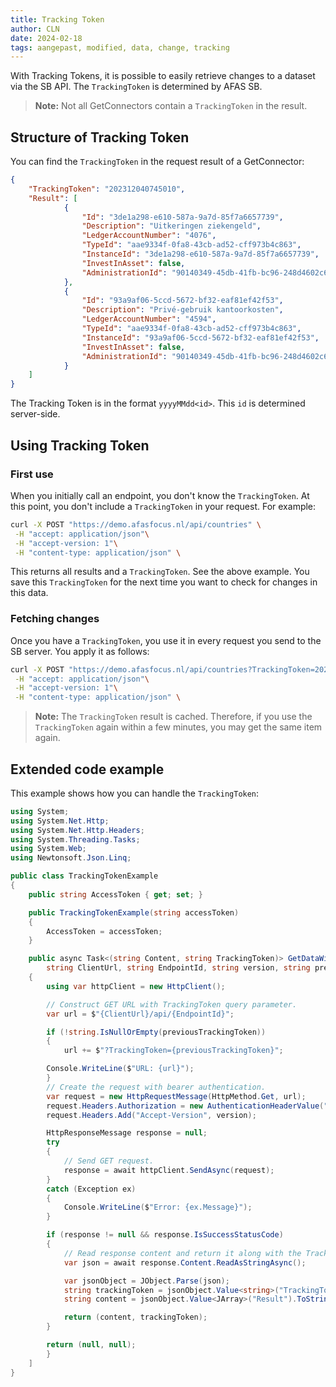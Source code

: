 ```yaml
---
title: Tracking Token
author: CLN
date: 2024-02-18
tags: aangepast, modified, data, change, tracking
---
```

With Tracking Tokens, it is possible to easily retrieve changes to a dataset via the SB API. The `TrackingToken` is determined by AFAS SB.

> **Note:** Not all GetConnectors contain a `TrackingToken` in the result.

## Structure of Tracking Token

You can find the `TrackingToken` in the request result of a GetConnector:

``` json
{
    "TrackingToken": "202312040745010",
    "Result": [
            {
                "Id": "3de1a298-e610-587a-9a7d-85f7a6657739",
                "Description": "Uitkeringen ziekengeld",
                "LedgerAccountNumber": "4076",
                "TypeId": "aae9334f-0fa8-43cb-ad52-cff973b4c863",
                "InstanceId": "3de1a298-e610-587a-9a7d-85f7a6657739",
                "InvestInAsset": false,
                "AdministrationId": "90140349-45db-41fb-bc96-248d4602c64f"
            },
            {
                "Id": "93a9af06-5ccd-5672-bf32-eaf81ef42f53",
                "Description": "Privé-gebruik kantoorkosten",
                "LedgerAccountNumber": "4594",
                "TypeId": "aae9334f-0fa8-43cb-ad52-cff973b4c863",
                "InstanceId": "93a9af06-5ccd-5672-bf32-eaf81ef42f53",
                "InvestInAsset": false,
                "AdministrationId": "90140349-45db-41fb-bc96-248d4602c64f"
            }
    ]
}
```
The Tracking Token is in the format `yyyyMMdd<id>`. This `id` is determined server-side.

## Using Tracking Token

### First use

When you initially call an endpoint, you don't know the `TrackingToken`. At this point, you don't include a `TrackingToken` in your request. For example:

``` bash
curl -X POST "https://demo.afasfocus.nl/api/countries" \
 -H "accept: application/json"\
 -H "accept-version: 1"\
 -H "content-type: application/json" \
```

This returns all results and a `TrackingToken`. See the above example. You save this `TrackingToken` for the next time you want to check for changes in this data.

### Fetching changes

Once you have a `TrackingToken`, you use it in every request you send to the SB server. You apply it as follows:

``` bash
curl -X POST "https://demo.afasfocus.nl/api/countries?TrackingToken=202312040745010" \
 -H "accept: application/json"\
 -H "accept-version: 1"\
 -H "content-type: application/json" \
```
> **Note:** The `TrackingToken` result is cached. Therefore, if you use the `TrackingToken` again within a few minutes, you may get the same item again.

## Extended code example

This example shows how you can handle the `TrackingToken`:

```csharp
using System;
using System.Net.Http;
using System.Net.Http.Headers;
using System.Threading.Tasks;
using System.Web;
using Newtonsoft.Json.Linq;

public class TrackingTokenExample
{
    public string AccessToken { get; set; }

    public TrackingTokenExample(string accessToken)
    {
        AccessToken = accessToken;
    }

    public async Task<(string Content, string TrackingToken)> GetDataWithTrackingTokenAsync(
        string ClientUrl, string EndpointId, string version, string previousTrackingToken = null)
    {
        using var httpClient = new HttpClient();

        // Construct GET URL with TrackingToken query parameter.
        var url = $"{ClientUrl}/api/{EndpointId}";

        if (!string.IsNullOrEmpty(previousTrackingToken))
        {
            url += $"?TrackingToken={previousTrackingToken}";

        Console.WriteLine($"URL: {url}");
        }
        // Create the request with bearer authentication.
        var request = new HttpRequestMessage(HttpMethod.Get, url);
        request.Headers.Authorization = new AuthenticationHeaderValue("Bearer", AccessToken);
        request.Headers.Add("Accept-Version", version);

        HttpResponseMessage response = null;
        try
        {
            // Send GET request.
            response = await httpClient.SendAsync(request);
        }
        catch (Exception ex)
        {
            Console.WriteLine($"Error: {ex.Message}");
        }

        if (response != null && response.IsSuccessStatusCode)
        {
            // Read response content and return it along with the TrackingToken.
            var json = await response.Content.ReadAsStringAsync();

            var jsonObject = JObject.Parse(json);
            string trackingToken = jsonObject.Value<string>("TrackingToken");
            string content = jsonObject.Value<JArray>("Result").ToString();

            return (content, trackingToken);
        }

        return (null, null);
        }
    ]
}
```
